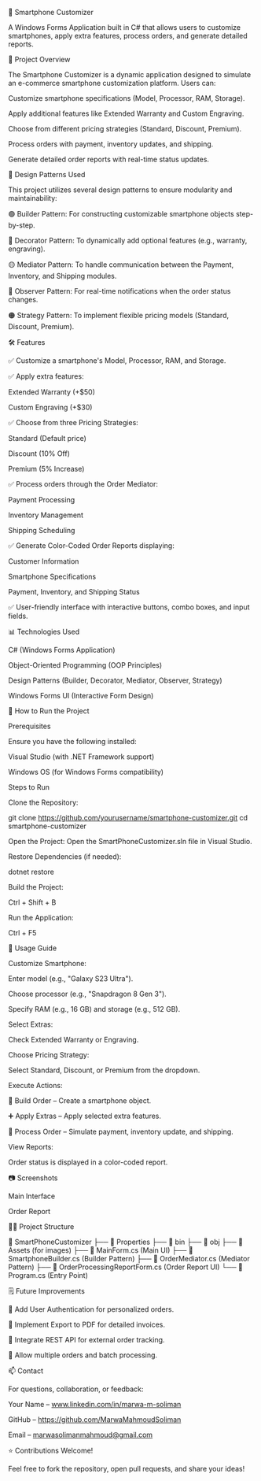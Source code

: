 📱 Smartphone Customizer

A Windows Forms Application built in C# that allows users to customize smartphones, apply extra features, process orders, and generate detailed reports.

📌 Project Overview

The Smartphone Customizer is a dynamic application designed to simulate an e-commerce smartphone customization platform. Users can:

Customize smartphone specifications (Model, Processor, RAM, Storage).

Apply additional features like Extended Warranty and Custom Engraving.

Choose from different pricing strategies (Standard, Discount, Premium).

Process orders with payment, inventory updates, and shipping.

Generate detailed order reports with real-time status updates.

📐 Design Patterns Used

This project utilizes several design patterns to ensure modularity and maintainability:

🟢 Builder Pattern: For constructing customizable smartphone objects step-by-step.

🔵 Decorator Pattern: To dynamically add optional features (e.g., warranty, engraving).

🟡 Mediator Pattern: To handle communication between the Payment, Inventory, and Shipping modules.

🔴 Observer Pattern: For real-time notifications when the order status changes.

🟠 Strategy Pattern: To implement flexible pricing models (Standard, Discount, Premium).

🛠️ Features

✅ Customize a smartphone's Model, Processor, RAM, and Storage.

✅ Apply extra features:

Extended Warranty (+$50)

Custom Engraving (+$30)

✅ Choose from three Pricing Strategies:

Standard (Default price)

Discount (10% Off)

Premium (5% Increase)

✅ Process orders through the Order Mediator:

Payment Processing

Inventory Management

Shipping Scheduling

✅ Generate Color-Coded Order Reports displaying:

Customer Information

Smartphone Specifications

Payment, Inventory, and Shipping Status

✅ User-friendly interface with interactive buttons, combo boxes, and input fields.

📊 Technologies Used

C# (Windows Forms Application)

Object-Oriented Programming (OOP Principles)

Design Patterns (Builder, Decorator, Mediator, Observer, Strategy)

Windows Forms UI (Interactive Form Design)

🚀 How to Run the Project

Prerequisites

Ensure you have the following installed:

Visual Studio (with .NET Framework support)

Windows OS (for Windows Forms compatibility)

Steps to Run

Clone the Repository:

git clone https://github.com/yourusername/smartphone-customizer.git
cd smartphone-customizer

Open the Project:
Open the SmartPhoneCustomizer.sln file in Visual Studio.

Restore Dependencies (if needed):

dotnet restore

Build the Project:

Ctrl + Shift + B

Run the Application:

Ctrl + F5

📖 Usage Guide

Customize Smartphone:

Enter model (e.g., "Galaxy S23 Ultra").

Choose processor (e.g., "Snapdragon 8 Gen 3").

Specify RAM (e.g., 16 GB) and storage (e.g., 512 GB).

Select Extras:

Check Extended Warranty or Engraving.

Choose Pricing Strategy:

Select Standard, Discount, or Premium from the dropdown.

Execute Actions:

🔨 Build Order – Create a smartphone object.

➕ Apply Extras – Apply selected extra features.

🚚 Process Order – Simulate payment, inventory update, and shipping.

View Reports:

Order status is displayed in a color-coded report.

📷 Screenshots

Main Interface


Order Report


🧑‍💻 Project Structure

📂 SmartPhoneCustomizer
├── 📁 Properties
├── 📁 bin
├── 📁 obj
├── 📂 Assets (for images)
├── 📄 MainForm.cs (Main UI)
├── 📄 SmartphoneBuilder.cs (Builder Pattern)
├── 📄 OrderMediator.cs (Mediator Pattern)
├── 📄 OrderProcessingReportForm.cs (Order Report UI)
└── 📄 Program.cs (Entry Point)

🗒️ Future Improvements

🔲 Add User Authentication for personalized orders.

🔲 Implement Export to PDF for detailed invoices.

🔲 Integrate REST API for external order tracking.

🔲 Allow multiple orders and batch processing.

📫 Contact

For questions, collaboration, or feedback:

Your Name – www.linkedin.com/in/marwa-m-soliman

GitHub – https://github.com/MarwaMahmoudSoliman

Email – marwasolimanmahmoud@gmail.com

⭐ Contributions Welcome!

Feel free to fork the repository, open pull requests, and share your ideas!
